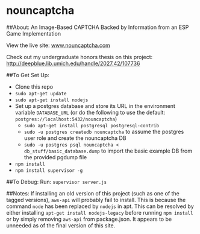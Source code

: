nouncaptcha
===========

##About:
An Image-Based CAPTCHA Backed by Information from an ESP Game Implementation

View the live site: www.nouncaptcha.com

Check out my undergraduate honors thesis on this project: http://deepblue.lib.umich.edu/handle/2027.42/107736


##To Get Set Up:
* Clone this repo
* ```sudo apt-get update```
* ```sudo apt-get install nodejs```
* Set up a postgres database and store its URL in the environment variable ```DATABASE_URL``` (or do the following to use the default: ```postgres://localhost:5432/nouncaptcha```)
	* ```sudo apt-get install postgresql postgresql-contrib```
    * ```sudo -u postgres createdb nouncaptcha``` to assume the postgres user role and create the nouncaptcha DB
    * ```sudo -u postgres psql nouncaptcha < db_stuff/basic_database.dump``` to import the basic example DB from the provided pgdump file
* ```npm install```
* ```npm install supervisor -g```

##To Debug:
Run: 
```supervisor server.js```

##Notes:
If installing an old version of this project (such as one of the tagged versions), ```aws-api``` will probably fail to install. 
This is because the command ```node``` has been replaced by ```nodejs``` in apt. 
This can be resolved by either installing ```apt-get install nodejs-legacy``` before running ```npm install``` or by simply removing ```aws-api``` from package.json. 
It appears to be unneeded as of the final version of this site.
